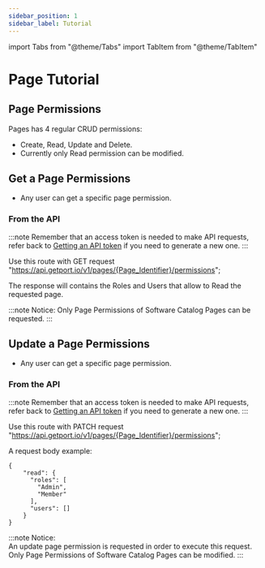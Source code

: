 ```yaml
---
sidebar_position: 1
sidebar_label: Tutorial
---
```


import Tabs from "@theme/Tabs"
import TabItem from "@theme/TabItem"

# Page Tutorial

## Page Permissions

Pages has 4 regular CRUD permissions:

- Create, Read, Update and Delete.
- Currently only Read permission can be modified.

## Get a Page Permissions

- Any user can get a specific page permission.

### From the API

:::note
Remember that an access token is needed to make API requests, refer back to [Getting an API token](../blueprint/tutorial.md#getting-an-api-token) if you need to generate a new one.
:::

Use this route with GET request "https://api.getport.io/v1/pages/{Page_Identifier}/permissions";

The response will contains the Roles and Users that allow to Read the requested page.

:::note
Notice: Only Page Permissions of Software Catalog Pages can be requested.
:::

## Update a Page Permissions

- Any user can get a specific page permission.

### From the API

:::note
Remember that an access token is needed to make API requests, refer back to [Getting an API token](../blueprint/tutorial.md#getting-an-api-token) if you need to generate a new one.
:::

Use this route with PATCH request "https://api.getport.io/v1/pages/{Page_Identifier}/permissions";

A request body example:

```
{
    "read": {
      "roles": [
        "Admin",
        "Member"
      ],
      "users": []
    }
}
```

:::note
Notice: <br/>
An update page permission is requested in order to execute this request. <br/>
Only Page Permissions of Software Catalog Pages can be modified.
:::
